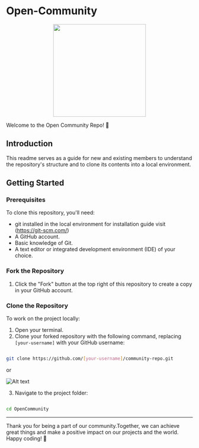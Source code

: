 # Open-Community 

<p align="center">
 <a href="https://opencommunity.club/" target="_blank"> <img src="https://avatars.githubusercontent.com/u/148062874?s=200&v=4" height="250"> </a>
</p>

Welcome to the Open Community Repo! 🚀

## Introduction

This readme serves as a guide for new and existing members to understand the repository's structure and to clone its contents
into a local environment.

## Getting Started

### Prerequisites

To clone this repository, you'll need:

- git installed in the local environment for installation guide  visit (https://git-scm.com/)
- A GitHub account.
- Basic knowledge of Git.
- A text editor or integrated development environment (IDE) of your choice.


### Fork the Repository

1. Click the "Fork" button at the top right of this repository to create a copy in your GitHub account.

### Clone the Repository

To work on the project locally:

1. Open your terminal.
2. Clone your forked repository with the following command, replacing `[your-username]` with your GitHub username:

```bash

git clone https://github.com/[your-username]/community-repo.git

```

or

![Alt text](https://www.w3schools.com/git/img_github_clone_url.png)

3. Navigate to the project folder:

```bash

cd OpenCommunity 

```

---

Thank you for being a part of our community.Together, we can achieve great things and make a positive impact on our projects and the world. Happy coding! 🚀

